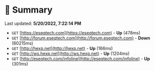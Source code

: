 # 📖 Summary
Last updated: **5/20/2022, 7:22:14 PM**

- `GET` [https://eseqtech.com](https://eseqtech.com) - **Up** (478ms)
- `GET` [http://forum.eseqtech.com](http://forum.eseqtech.com) - **Down** (60215ms)
- `GET` [http://hexp.net](http://hexp.net) - **Up** (166ms)
- `GET` [http://ws.hexp.net](http://ws.hexp.net) - **Up** (1204ms)
- `GET` [http://eseqtech.com/infoline](http://eseqtech.com/infoline) - **Up** (301ms)
